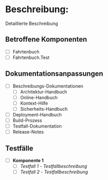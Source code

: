 # Beschreibung:

Detaillierte Beschreibung

## Betroffene Komponenten

* [ ] Fahrtenbuch
* [ ] Fahrtenbuch.Test

## Dokumentationsanpassungen

* [ ] Beschreibungs-Dokumentationen
  * [ ] Architektur-Handbuch
  * [ ] Online-Handbuch
  * [ ] Kontext-Hilfe
  * [ ] Sicherheits-Handbuch
* [ ] Deployment-Handbuch
* [ ] Build-Prozess
* [ ] Testfall-Dokumentation
* [ ] Release-Notes

## Testfälle

* [ ] **Komponente 1**
  * [ ] *Testfall 1* - *Testfallbeschreibung*
  * [ ] *Testfall 2* - *Testfallbeschreibung*